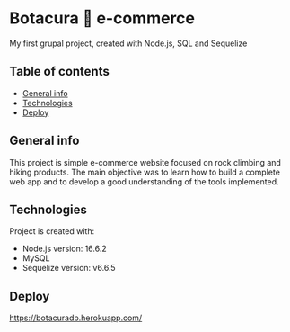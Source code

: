 # Botacura :mount_fuji: e-commerce

My first grupal project, created with Node.js, SQL and Sequelize

## Table of contents
* [General info](#general-info)
* [Technologies](#technologies)
* [Deploy](#deploy)

## General info
This project is simple e-commerce website focused on rock climbing and hiking products. The main objective
was to learn how to build a complete web app and to develop a good understanding of the tools implemented.
	
## Technologies
Project is created with:
* Node.js version: 16.6.2
* MySQL
* Sequelize version: v6.6.5

## Deploy
https://botacuradb.herokuapp.com/
